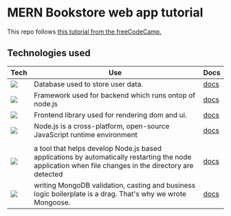 # MERN Bookstore web app tutorial

This repo follows [this tutorial from the freeCodeCamp.](https://www.youtube.com/watch?v=-42K44A1oMA)

## Technologies used

| Tech                | Use                                                                     | Docs                 |
|---------------------|-------------------------------------------------------------------------|----------------------|
| ![][mongodb-badge] | Database used to store user data.                                       | [docs][mongodb-docs] |
| ![][express-badge]  | Framework used for backend which runs ontop of node.js                  | [docs][express-docs] |
| ![][react-badge]    | Frontend library used for rendering dom and ui.                         | [docs][react-docs]   |
| ![][node-badge]     | Node.js is a cross-platform, open-source JavaScript runtime environment | [docs][node-docs]    |
| | |
| ![][nodemon-badge] |  a tool that helps develop Node.js based applications by automatically restarting the node application when file changes in the directory are detected | [docs][nodemon-docs]
| ![][mongoose-badge] | writing MongoDB validation, casting and business logic boilerplate is a drag. That's why we wrote Mongoose. | [docs][mongoose-docs]

<!-- Assets -->
<!-- Badges from badges.pages.dev -->
[mongodb-badge]: https://img.shields.io/badge/MongoDB-47A248?logo=mongodb&logoColor=fff&style=for-the-badge
[express-badge]: https://img.shields.io/badge/Express-000?logo=express&logoColor=fff&style=for-the-badge
[react-badge]: https://img.shields.io/badge/React-61DAFB?logo=react&logoColor=000&style=for-the-badge
[node-badge]: https://img.shields.io/badge/Node.js-5FA04E?logo=nodedotjs&logoColor=fff&style=for-the-badge
[nodemon-badge]: https://img.shields.io/badge/Nodemon-76D04B?logo=nodemon&logoColor=fff&style=for-the-badge
[mongoose-badge]: https://img.shields.io/badge/Mongoose-800?logo=mongoose&logoColor=fff&style=for-the-badge

[mongodb-docs]: https://www.mongodb.com/docs/manual/
[express-docs]: https://expressjs.com/en/starter/installing.html
[react-docs]: https://react.dev/reference/react
[node-docs]: https://nodejs.org/docs/latest/api/synopsis.html
[nodemon-docs]: https://nodemon.io/
[mongoose-docs]: https://mongoosejs.com/docs/guide.html